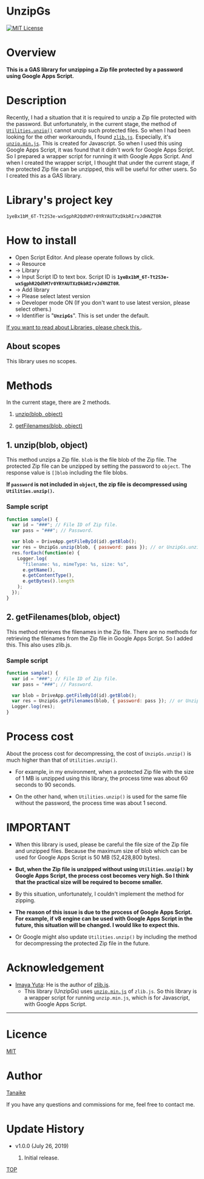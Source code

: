 # UnzipGs

<a name="top"></a>

[![MIT License](http://img.shields.io/badge/license-MIT-blue.svg?style=flat)](LICENCE)

<a name="overview"></a>

# Overview

**This is a GAS library for unzipping a Zip file protected by a password using Google Apps Script.**

<a name="description"></a>

# Description

Recently, I had a situation that it is required to unzip a Zip file protected with the password. But unfortunately, in the current stage, the method of [`Utilities.unzip()`](https://developers.google.com/apps-script/reference/utilities/utilities#unzipblob) cannot unzip such protected files. So when I had been looking for the other workarounds, I found [`zlib.js`](https://github.com/imaya/zlib.js). Especially, it's [`unzip.min.js`](https://github.com/imaya/zlib.js/blob/develop/bin/unzip.min.js). This is created for Javascript. So when I used this using Google Apps Script, it was found that it didn't work for Google Apps Script. So I prepared a wrapper script for running it with Google Apps Script. And when I created the wrapper script, I thought that under the current stage, if the protected Zip file can be unzipped, this will be useful for other users. So I created this as a GAS library.

# Library's project key

```
1yeBx1bM_6T-Tt2S3e-wxSgphR2QdhM7r0YRYAUTXzDkbRIrvJdHNZT0R
```

# How to install

- Open Script Editor. And please operate follows by click.
- -> Resource
- -> Library
- -> Input Script ID to text box. Script ID is **`1yeBx1bM_6T-Tt2S3e-wxSgphR2QdhM7r0YRYAUTXzDkbRIrvJdHNZT0R`**.
- -> Add library
- -> Please select latest version
- -> Developer mode ON (If you don't want to use latest version, please select others.)
- -> Identifier is "**`UnzipGs`**". This is set under the default.

[If you want to read about Libraries, please check this.](https://developers.google.com/apps-script/guide_libraries).

## About scopes

This library uses no scopes.

# Methods

In the current stage, there are 2 methods.

1. [unzip(blob, object)](#unzip)

2. [getFilenames(blob, object)](#getfilenames)

<a name="unzip"></a>

## 1. unzip(blob, object)

This method unzips a Zip file. `blob` is the file blob of the Zip file. The protected Zip file can be unzipped by setting the password to `object`. The response value is `[]blob` including the file blobs.

**If `password` is not included in `object`, the zip file is decompressed using `Utilities.unzip()`.**

### Sample script

```javascript
function sample() {
  var id = "###"; // File ID of Zip file.
  var pass = "###"; // Password.

  var blob = DriveApp.getFileById(id).getBlob();
  var res = UnzipGs.unzip(blob, { password: pass }); // or UnzipGs.unzip(blob);
  res.forEach(function(e) {
    Logger.log(
      "filename: %s, mimeType: %s, size: %s",
      e.getName(),
      e.getContentType(),
      e.getBytes().length
    );
  });
}
```

<a name="getfilenames"></a>

## 2. getFilenames(blob, object)

This method retrieves the filenames in the Zip file. There are no methods for retrieving the filenames from the Zip file in Google Apps Script. So I added this. This also uses zlib.js.

### Sample script

```javascript
function sample() {
  var id = "###"; // File ID of Zip file.
  var pass = "###"; // Password.

  var blob = DriveApp.getFileById(id).getBlob();
  var res = UnzipGs.getFilenames(blob, { password: pass }); // or UnzipGs.getFilenames(blob);
  Logger.log(res);
}
```

# Process cost

About the process cost for decompressing, the cost of `UnzipGs.unzip()` is much higher than that of `Utilities.unzip()`.

- For example, in my environment, when a protected Zip file with the size of 1 MB is unzipped using this library, the process time was about 60 seconds to 90 seconds.

- On the other hand, when `Utilities.unzip()` is used for the same file without the password, the process time was about 1 second.

# IMPORTANT

- When this library is used, please be careful the file size of the Zip file and unzipped files. Because the maximum size of blob which can be used for Google Apps Script is 50 MB (52,428,800 bytes).

- **But, when the Zip file is unzipped without using `Utilities.unzip()` by Google Apps Script, the process cost becomes very high. So I think that the practical size will be required to become smaller.**

- By this situation, unfortunately, I couldn't implement the method for zipping.

- **The reason of this issue is due to the process of Google Apps Script. For example, if v8 engine can be used with Google Apps Script in the future, this situation will be changed. I would like to expect this.**

- Or Google might also update `Utilities.unzip()` by including the method for decompressing the protected Zip file in the future.

# Acknowledgement

- [Imaya Yuta](https://github.com/imaya): He is the author of [zlib.js](https://github.com/imaya/zlib.js).
  - This library (UnzipGs) uses [`unzip.min.js`](https://github.com/imaya/zlib.js/blob/develop/bin/unzip.min.js) of `zlib.js`. So this library is a wrapper script for running `unzip.min.js`, which is for Javascript, with Google Apps Script.

---

<a name="Licence"></a>

# Licence

[MIT](LICENCE)

<a name="Author"></a>

# Author

[Tanaike](https://tanaikech.github.io/about/)

If you have any questions and commissions for me, feel free to contact me.

<a name="Update_History"></a>

# Update History

- v1.0.0 (July 26, 2019)

  1. Initial release.

[TOP](#top)
